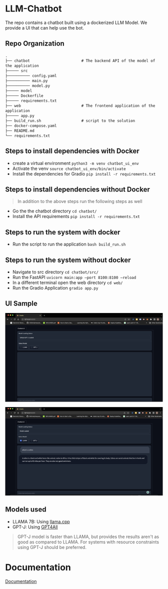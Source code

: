 # LLM-Chatbot

The repo contains a chatbot built using a dockerized LLM Model. We provide a UI that can help use the bot.

## Repo Organization
```
.
├── chatbot                       # The backend API of the model of the application
├───── src
├────────── config.yaml       
├────────── main.py           
├────────── model.py
├───── model
├───── Dockerfile
├───── requirements.txt
├── web                           # The frontend application of the application
├───── app.py
├── build_run.sh                  # script to the solution
├── docker-compose.yaml      
├── README.md     
└── requirements.txt  
```
 
## Steps to install dependencies with Docker

- create a virtual environment `python3 -m venv chatbot_ui_env`
- Activate the venv `source chatbot_ui_env/bin/activate`
- Install the dependencies for Gradio `pip install -r requirements.txt`

## Steps to install dependencies without Docker
> In addition to the above steps run the following steps as well
- Go the the chatbot directory `cd chatbot/`
- Install the API requirements `pip install -r requirements.txt`

## Steps to run the system with docker

- Run the script to run the application `bash build_run.sh`

## Steps to run the system without docker

- Navigate to src directory `cd chatbot/src/`
- Run the FastAPI `uvicorn main:app –port 8100:8100 –reload`
- In a different terminal open the web directory `cd web/`
- Run the Gradio Application `gradio app.py`

## UI Sample
![UI Demo](assets/a.png)

![Sample Response](assets/b.png)

## Models used

- LLAMA 7B: Using [llama.cpp](https://github.com/abetlen/llama-cpp-python)
- GPT-J: Using [GPT4All](https://github.com/nomic-ai/gpt4all)

> GPT-J model is faster than LLAMA, but provides the results aren't as good as compared to LLAMA. For systems with resource constraints using GPT-J should be preferred. 

# Documentation
[Documentation](assets/Documentation.pdf)
